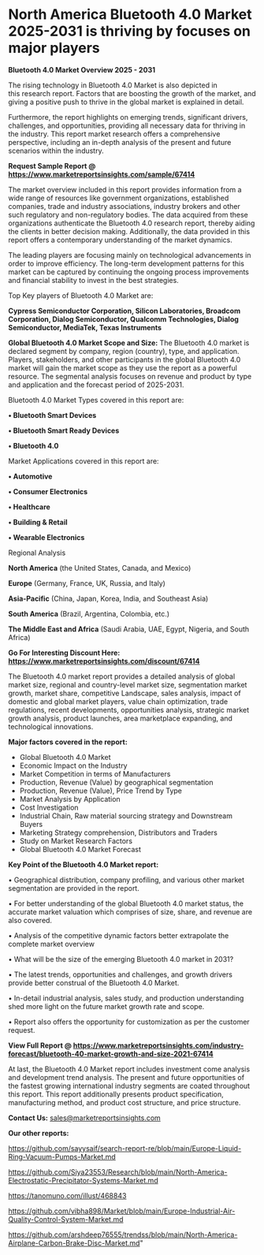 # North America Bluetooth 4.0 Market 2025-2031 is thriving by focuses on major players

<Strong> Bluetooth 4.0 Market Overview 2025 - 2031</strong>

The rising technology in Bluetooth 4.0 Market is also depicted in this research report. Factors that are boosting the growth of the market, and giving a positive push to thrive in the global market is explained in detail.

Furthermore, the report highlights on emerging trends, significant drivers, challenges, and opportunities, providing all necessary data for thriving in the industry. This report market research offers a comprehensive perspective, including an in-depth analysis of the present and future scenarios within the industry.

<strong>Request Sample Report @ <a href=https://www.marketreportsinsights.com/sample/67414>https://www.marketreportsinsights.com/sample/67414</a></strong>

The market overview included in this report provides information from a wide range of resources like government organizations, established companies, trade and industry associations, industry brokers and other such regulatory and non-regulatory bodies. The data acquired from these organizations authenticate the Bluetooth 4.0 research report, thereby aiding the clients in better decision making. Additionally, the data provided in this report offers a contemporary understanding of the market dynamics.

The leading players are focusing mainly on technological advancements in order to improve efficiency. The long-term development patterns for this market can be captured by continuing the ongoing process improvements and financial stability to invest in the best strategies.

Top Key players of Bluetooth 4.0 Market are:

<strong>Cypress Semiconductor Corporation, Silicon Laboratories, Broadcom Corporation, Dialog Semiconductor, Qualcomm Technologies, Dialog Semiconductor, MediaTek, Texas Instruments</strong>

<strong><b>Global Bluetooth 4.0 Market Scope and Size:</b></strong>
The Bluetooth 4.0 market is declared segment by company, region (country), type, and application. Players, stakeholders, and other participants in the global Bluetooth 4.0 market will gain the market scope as they use the report as a powerful resource. The segmental analysis focuses on revenue and product by type and application and the forecast period of 2025-2031.

Bluetooth 4.0 Market Types covered in this report are:

<strong>• Bluetooth Smart Devices

• Bluetooth Smart Ready Devices

• Bluetooth 4.0</strong>

Market Applications covered in this report are:

<strong>• Automotive

• Consumer Electronics

• Healthcare

• Building & Retail

• Wearable Electronics</strong> 

Regional Analysis

<strong>North America</strong> (the United States, Canada, and Mexico)

<strong>Europe</strong> (Germany, France, UK, Russia, and Italy)

<strong>Asia-Pacific</strong> (China, Japan, Korea, India, and Southeast Asia)

<strong>South America</strong> (Brazil, Argentina, Colombia, etc.)

<strong>The Middle East and Africa</strong> (Saudi Arabia, UAE, Egypt, Nigeria, and South Africa)

<strong>Go For Interesting Discount Here: <a href=https://www.marketreportsinsights.com/discount/67414>https://www.marketreportsinsights.com/discount/67414</a></strong>

The Bluetooth 4.0 market report provides a detailed analysis of global market size, regional and country-level market size, segmentation market growth, market share, competitive Landscape, sales analysis, impact of domestic and global market players, value chain optimization, trade regulations, recent developments, opportunities analysis, strategic market growth analysis, product launches, area marketplace expanding, and technological innovations.

<strong><b>Major factors covered in the report:</b></strong>
<ul>
  <li>Global Bluetooth 4.0 Market </li>
  <li>Economic Impact on the Industry</li>
  <li>Market Competition in terms of Manufacturers</li>
  <li>Production, Revenue (Value) by geographical segmentation</li>
  <li>Production, Revenue (Value), Price Trend by Type</li>
  <li>Market Analysis by Application</li>
  <li>Cost Investigation</li>
  <li>Industrial Chain, Raw material sourcing strategy and Downstream Buyers</li>
  <li>Marketing Strategy comprehension, Distributors and Traders</li>
  <li>Study on Market Research Factors</li>
  <li>Global Bluetooth 4.0 Market Forecast</li>
</ul>

<strong><b>Key Point of the Bluetooth 4.0 Market report:</b></strong>

• Geographical distribution, company profiling, and various other market segmentation are provided in the report.

• For better understanding of the global Bluetooth 4.0 market status, the accurate market valuation which comprises of size, share, and revenue are also covered.

• Analysis of the competitive dynamic factors better extrapolate the complete market overview

• What will be the size of the emerging Bluetooth 4.0 market in 2031?

• The latest trends, opportunities and challenges, and growth drivers provide better construal of the Bluetooth 4.0 Market.

• In-detail industrial analysis, sales study, and production understanding shed more light on the future market growth rate and scope.

• Report also offers the opportunity for customization as per the customer request.

<strong><b>View Full Report @ <a href=https://www.marketreportsinsights.com/industry-forecast/bluetooth-40-market-growth-and-size-2021-67414>https://www.marketreportsinsights.com/industry-forecast/bluetooth-40-market-growth-and-size-2021-67414</a></b></strong>


At last, the Bluetooth 4.0 Market report includes investment come analysis and development trend analysis. The present and future opportunities of the fastest growing international industry segments are coated throughout this report. This report additionally presents product specification, manufacturing method, and product cost structure, and price structure.

<strong>Contact Us:</strong>
sales@marketreportsinsights.com

<strong>Our other reports:</strong>

<a href=https://github.com/sayysaif/search-report-re/blob/main/Europe-Liquid-Ring-Vacuum-Pumps-Market.md>https://github.com/sayysaif/search-report-re/blob/main/Europe-Liquid-Ring-Vacuum-Pumps-Market.md</a>

<a href=https://github.com/Siya23553/Research/blob/main/North-America-Electrostatic-Precipitator-Systems-Market.md>https://github.com/Siya23553/Research/blob/main/North-America-Electrostatic-Precipitator-Systems-Market.md</a>

<a href=https://tanomuno.com/illust/468843>https://tanomuno.com/illust/468843</a>

<a href=https://github.com/vibha898/Market/blob/main/Europe-Industrial-Air-Quality-Control-System-Market.md>https://github.com/vibha898/Market/blob/main/Europe-Industrial-Air-Quality-Control-System-Market.md</a>

<a href=https://github.com/arshdeep76555/trendss/blob/main/North-America-Airplane-Carbon-Brake-Disc-Market.md>https://github.com/arshdeep76555/trendss/blob/main/North-America-Airplane-Carbon-Brake-Disc-Market.md</a>"
